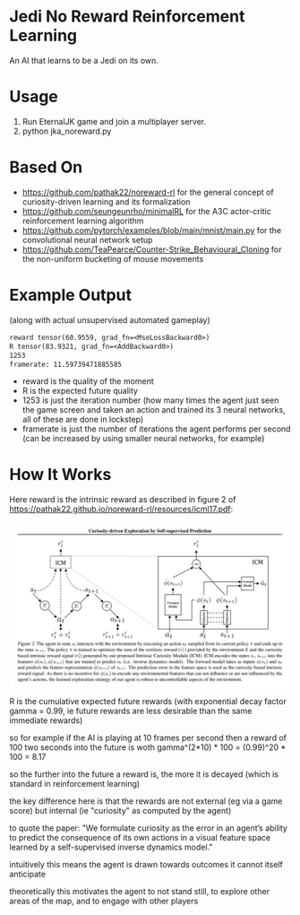 # Jedi No Reward Reinforcement Learning

An AI that learns to be a Jedi on its own.

# Usage

1. Run EternalJK game and join a multiplayer server.
2. python jka_noreward.py

# Based On

- https://github.com/pathak22/noreward-rl for the general concept of curiosity-driven learning and its formalization
- https://github.com/seungeunrho/minimalRL for the A3C actor-critic reinforcement learning algorithm
- https://github.com/pytorch/examples/blob/main/mnist/main.py for the convolutional neural network setup
- https://github.com/TeaPearce/Counter-Strike_Behavioural_Cloning for the non-uniform bucketing of mouse movements

# Example Output

(along with actual unsupervised automated gameplay)
```
reward tensor(60.9559, grad_fn=<MseLossBackward0>)
R tensor(83.9321, grad_fn=<AddBackward0>)
1253
framerate: 11.59739471885585
```

- reward is the quality of the moment
- R is the expected future quality
- 1253 is just the iteration number (how many times the agent just seen the game screen and taken an action and trained its 3 neural networks, all of these are done in lockstep)
- framerate is just the number of iterations the agent performs per second (can be increased by using smaller neural networks, for example)

# How It Works

Here reward is the intrinsic reward as described in figure 2 of https://pathak22.github.io/noreward-rl/resources/icml17.pdf:

![intrinsic agency](https://raw.githubusercontent.com/nullonesix/jedi_noreward_rl/main/noreward.png)

R is the cumulative expected future rewards (with exponential decay factor gamma = 0.99, ie future rewards are less desirable than the same immediate rewards)

so for example if the AI is playing at 10 frames per second then a reward of 100 two seconds into the future is woth gamma^(2*10) * 100 = (0.99)^20 * 100 = 8.17

so the further into the future a reward is, the more it is decayed (which is standard in reinforcement learning)

the key difference here is that the rewards are not external (eg via a game score) but internal (ie "curiosity" as computed by the agent)

to quote the paper: "We formulate curiosity as the error in an agent’s ability to predict the consequence of its own actions in a visual feature space learned by a self-supervised inverse dynamics model."

intuitively this means the agent is drawn towards outcomes it cannot itself anticipate

theoretically this motivates the agent to not stand still, to explore other areas of the map, and to engage with other players 



